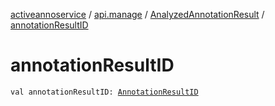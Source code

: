 [activeannoservice](../../index.md) / [api.manage](../index.md) / [AnalyzedAnnotationResult](index.md) / [annotationResultID](./annotation-result-i-d.md)

# annotationResultID

`val annotationResultID: `[`AnnotationResultID`](../../document.annotation/-annotation-result-i-d.md)